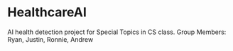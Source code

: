 # HealthcareAI
AI health detection project for Special Topics in CS class.
Group Members: Ryan, Justin, Ronnie, Andrew
